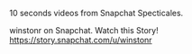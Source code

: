 10 seconds videos from Snapchat Specticales.

winstonr on Snapchat. Watch this Story! https://story.snapchat.com/u/winstonr
